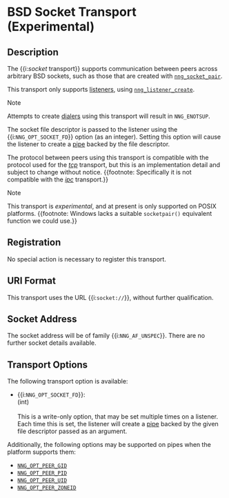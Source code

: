 # BSD Socket Transport (Experimental)

## Description

The {{i:*socket* transport}} supports communication between
peers across arbitrary BSD sockets, such as those that are
created with [`nng_socket_pair`][nng_socket_pair].

This transport only supports [listeners][listener],
using [`nng_listener_create`][nng_listener_create].

> [!NOTE]
> Attempts to create [dialers][dialer] using this transport will result in `NNG_ENOTSUP`.

The socket file descriptor is passed to the listener using
the {{i:`NNG_OPT_SOCKET_FD`}} option (as an integer).
Setting this option will cause the listener to create a [pipe][pipe]
backed by the file descriptor.

The protocol between peers using this transport is compatible with the protocol used
for the [_tcp_][tcp] transport, but this is an implementation detail and subject to change without notice.
{{footnote: Specifically it is not compatible with the [_ipc_][ipc] transport.}}

> [!NOTE]
> This transport is _experimental_, and at present is only supported on POSIX platforms.
> {{footnote: Windows lacks a suitable `socketpair()` equivalent function we could use.}}

## Registration

No special action is necessary to register this transport.

## URI Format

This transport uses the URL {{i:`socket://`}}, without further qualification.

## Socket Address

The socket address will be of family {{i:`NNG_AF_UNSPEC`}}.
There are no further socket details available.

## Transport Options

The following transport option is available:

- {{i:`NNG_OPT_SOCKET_FD`}}: \
  (int) \
  \
  This is a write-only option, that may be set multiple times on a listener.
  Each time this is set, the listener will create a [pipe][pipe] backed by the given file
  descriptor passed as an argument.

Additionally, the following options may be supported on pipes when the platform supports them:

- [`NNG_OPT_PEER_GID`][NNG_OPT_PEER_GID]
- [`NNG_OPT_PEER_PID`][NNG_OPT_PEER_PID]
- [`NNG_OPT_PEER_UID`][NNG_OPT_PEER_UID]
- [`NNG_OPT_PEER_ZONEID`][NNG_OPT_PEER_ZONEID]

[ipc]: [ipc.md]
[tcp]: [tcp.md]
[pipe]: [TODO.md]
[listener]: [TODO.md]
[dialer]: [TODO.md]
[nng_sockaddr]: [TODO.md]
[nng_listener_create]: [TODO.md]
[nng_socket_pair]: ../../api/util/nng_socket_pair.md
[NNG_OPT_LOCADDR]: [TODO.md]
[NNG_OPT_REMADDR]: [TODO.md]
[NNG_OPT_URL]: [TODO.md]
[NNG_OPT_PEER_GID]: [TODO.md]
[NNG_OPT_PEER_PID]: [TODO.md]
[NNG_OPT_PEER_UID]: [TODO.md]
[NNG_OPT_PEER_ZONEID]: [TODO.md]
